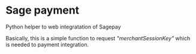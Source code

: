 # Sage payment

Python helper to web integratation of Sagepay

Basically, this is a simple function to request *"merchantSessionKey"*
which is needed to payment integration.
